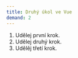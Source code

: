 ```yaml
---
title: Druhý úkol ve Vue
demand: 2
---
```


1. Udělej první krok.
1. Udělej druhý krok.
1. Udělěj třetí krok.